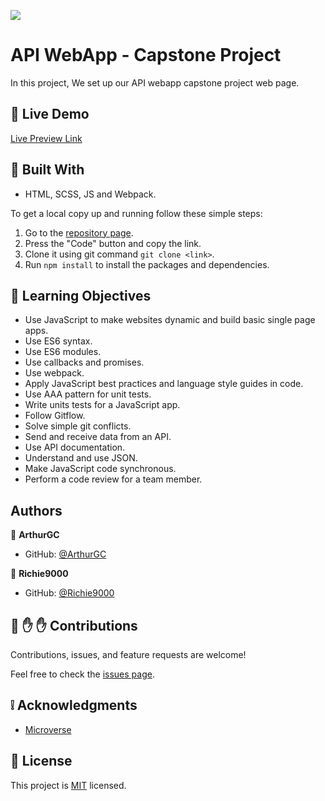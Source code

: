 ![](https://img.shields.io/badge/Microverse-blueviolet)

# API WebApp - Capstone Project

In this project, We set up our API webapp capstone project web page.

## :red_circle: Live Demo

[Live Preview Link](https://arthurgc.github.io/Api-webapp-capstone-project/)

## :hammer: Built With

- HTML, SCSS, JS and Webpack.

To get a local copy up and running follow these simple steps:

1. Go to the [repository page](https://github.com/ArthurGC/Api-webapp-capstone-project).
2. Press the "Code" button and copy the link.
3. Clone it using git command `git clone <link>`.
4. Run `npm install` to install the packages and dependencies.


## :blue_book: Learning Objectives

- Use JavaScript to make websites dynamic and build basic single page apps.
- Use ES6 syntax.
- Use ES6 modules.
- Use callbacks and promises.
- Use webpack.
- Apply JavaScript best practices and language style guides in code.
- Use AAA pattern for unit tests.
- Write units tests for a JavaScript app.
- Follow Gitflow.
- Solve simple git conflicts.
- Send and receive data from an API.
- Use API documentation.
- Understand and use JSON.
- Make JavaScript code synchronous.
- Perform a code review for a team member.

## Authors

👤 **ArthurGC**

- GitHub: [@ArthurGC](https://github.com/ArthurGC)  

👤 **Richie9000**

- GitHub: [@Richie9000](https://github.com/Richie9000)

## 🤝 :raised_hand: :raised_hand: Contributions

Contributions, issues, and feature requests are welcome!

Feel free to check the [issues page](https://github.com/ArthurGC/Api-webapp-capstone-project/issues).

## :grey_exclamation: Acknowledgments

- [Microverse](https://www.microverse.org/)

## 📝 License

This project is [MIT](LICENSE) licensed.
